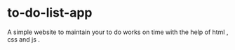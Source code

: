 # to-do-list-app
A simple website to maintain your to do works on time with the help of html , css and js . 

